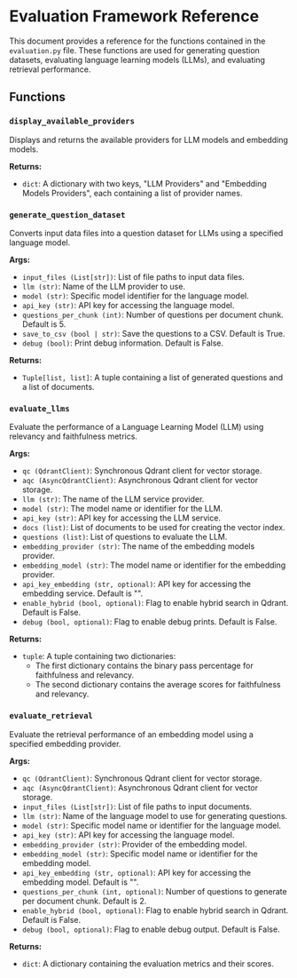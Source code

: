 # Evaluation Framework Reference

This document provides a reference for the functions contained in the `evaluation.py` file. These functions are used for generating question datasets, evaluating language learning models (LLMs), and evaluating retrieval performance.

## Functions

### `display_available_providers`

Displays and returns the available providers for LLM models and embedding models.

**Returns:**
- `dict`: A dictionary with two keys, "LLM Providers" and "Embedding Models Providers", each containing a list of provider names.

### `generate_question_dataset`

Converts input data files into a question dataset for LLMs using a specified language model.

**Args:**
- `input_files (List[str])`: List of file paths to input data files.
- `llm (str)`: Name of the LLM provider to use.
- `model (str)`: Specific model identifier for the language model.
- `api_key (str)`: API key for accessing the language model.
- `questions_per_chunk (int)`: Number of questions per document chunk. Default is 5.
- `save_to_csv (bool | str)`: Save the questions to a CSV. Default is True.
- `debug (bool)`: Print debug information. Default is False.

**Returns:**
- `Tuple[list, list]`: A tuple containing a list of generated questions and a list of documents.

### `evaluate_llms`

Evaluate the performance of a Language Learning Model (LLM) using relevancy and faithfulness metrics.

**Args:**
- `qc (QdrantClient)`: Synchronous Qdrant client for vector storage.
- `aqc (AsyncQdrantClient)`: Asynchronous Qdrant client for vector storage.
- `llm (str)`: The name of the LLM service provider.
- `model (str)`: The model name or identifier for the LLM.
- `api_key (str)`: API key for accessing the LLM service.
- `docs (list)`: List of documents to be used for creating the vector index.
- `questions (list)`: List of questions to evaluate the LLM.
- `embedding_provider (str)`: The name of the embedding models provider.
- `embedding_model (str)`: The model name or identifier for the embedding provider.
- `api_key_embedding (str, optional)`: API key for accessing the embedding service. Default is "".
- `enable_hybrid (bool, optional)`: Flag to enable hybrid search in Qdrant. Default is False.
- `debug (bool, optional)`: Flag to enable debug prints. Default is False.

**Returns:**
- `tuple`: A tuple containing two dictionaries:
    - The first dictionary contains the binary pass percentage for faithfulness and relevancy.
    - The second dictionary contains the average scores for faithfulness and relevancy.

### `evaluate_retrieval`

Evaluate the retrieval performance of an embedding model using a specified embedding provider.

**Args:**
- `qc (QdrantClient)`: Synchronous Qdrant client for vector storage.
- `aqc (AsyncQdrantClient)`: Asynchronous Qdrant client for vector storage.
- `input_files (List[str])`: List of file paths to input documents.
- `llm (str)`: Name of the language model to use for generating questions.
- `model (str)`: Specific model name or identifier for the language model.
- `api_key (str)`: API key for accessing the language model.
- `embedding_provider (str)`: Provider of the embedding model.
- `embedding_model (str)`: Specific model name or identifier for the embedding model.
- `api_key_embedding (str, optional)`: API key for accessing the embedding model. Default is "".
- `questions_per_chunk (int, optional)`: Number of questions to generate per document chunk. Default is 2.
- `enable_hybrid (bool, optional)`: Flag to enable hybrid search in Qdrant. Default is False.
- `debug (bool, optional)`: Flag to enable debug output. Default is False.

**Returns:**
- `dict`: A dictionary containing the evaluation metrics and their scores.